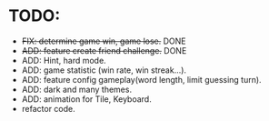 # TODO: 
  + ~~FIX: determine game win, game lose.~~ DONE
  + ~~ADD: feature create friend challenge.~~ DONE
  + ADD: Hint, hard mode.
  + ADD: game statistic (win rate, win streak...).
  + ADD: feature config gameplay(word length, limit guessing turn).
  + ADD: dark and many themes.
  + ADD: animation for Tile, Keyboard.
  + refactor code.

